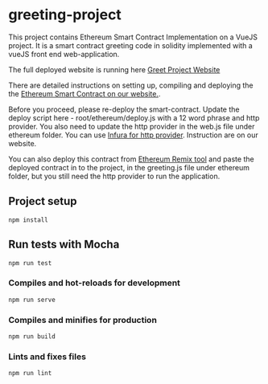 # greeting-project

This project contains Ethereum Smart Contract Implementation on a VueJS project. It is a smart contract greeting code in solidity implemented with a vueJS front end web-application.

The full deployed website is running here [Greet Project Website](https://greet.tatiblockchain.co.za)

There are detailed instructions on setting up, compiling and deploying the the [Ethereum Smart Contract on our website.](https://documentation.tatiblockchain.co.za/get-started).

Before you proceed, please re-deploy the smart-contract. Update the deploy script here - root/ethereum/deploy.js with a 12 word phrase and http provider.
You also need to update the http provider in the web.js file under ethereum folder.
You can use [Infura for http provider](https://infura.io). Instruction are on our website.

You can also deploy this contract from [Ethereum Remix tool](http://remix.ethereum.org) and paste the deployed contract in to the project, in the greeting.js file under ethereum folder, but you still need the http provider to run the application.

## Project setup

```
npm install
```

## Run tests with Mocha

```
npm run test
```

### Compiles and hot-reloads for development

```
npm run serve
```

### Compiles and minifies for production

```
npm run build
```

### Lints and fixes files

```
npm run lint
```
